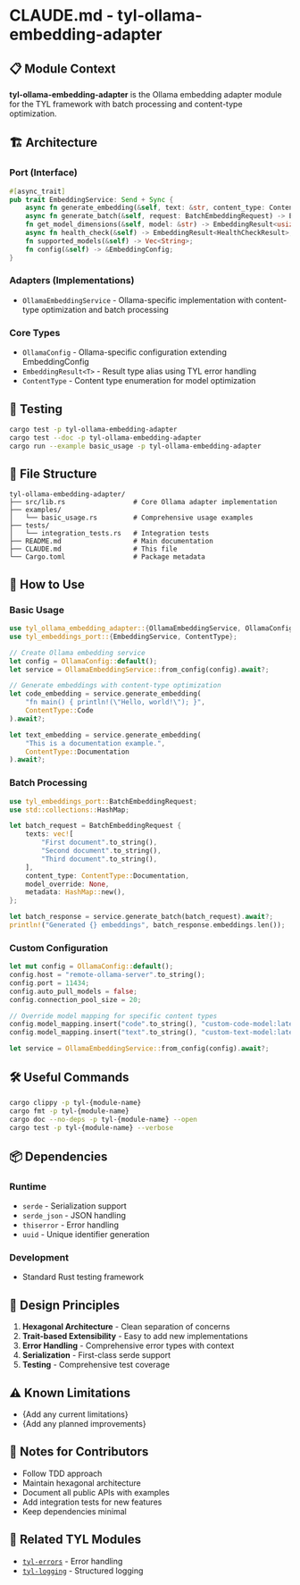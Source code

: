 # CLAUDE.md - tyl-ollama-embedding-adapter

## 📋 **Module Context**

**tyl-ollama-embedding-adapter** is the Ollama embedding adapter module for the TYL framework with batch processing and content-type optimization.

## 🏗️ **Architecture**

### **Port (Interface)**
```rust
#[async_trait]
pub trait EmbeddingService: Send + Sync {
    async fn generate_embedding(&self, text: &str, content_type: ContentType) -> EmbeddingResult<Embedding>;
    async fn generate_batch(&self, request: BatchEmbeddingRequest) -> EmbeddingResult<BatchEmbeddingResponse>;
    fn get_model_dimensions(&self, model: &str) -> EmbeddingResult<usize>;
    async fn health_check(&self) -> EmbeddingResult<HealthCheckResult>;
    fn supported_models(&self) -> Vec<String>;
    fn config(&self) -> &EmbeddingConfig;
}
```

### **Adapters (Implementations)**
- `OllamaEmbeddingService` - Ollama-specific implementation with content-type optimization and batch processing

### **Core Types**
- `OllamaConfig` - Ollama-specific configuration extending EmbeddingConfig
- `EmbeddingResult<T>` - Result type alias using TYL error handling
- `ContentType` - Content type enumeration for model optimization

## 🧪 **Testing**

```bash
cargo test -p tyl-ollama-embedding-adapter
cargo test --doc -p tyl-ollama-embedding-adapter
cargo run --example basic_usage -p tyl-ollama-embedding-adapter
```

## 📂 **File Structure**

```
tyl-ollama-embedding-adapter/
├── src/lib.rs                 # Core Ollama adapter implementation
├── examples/
│   └── basic_usage.rs         # Comprehensive usage examples
├── tests/
│   └── integration_tests.rs   # Integration tests
├── README.md                  # Main documentation
├── CLAUDE.md                  # This file
└── Cargo.toml                 # Package metadata
```

## 🔧 **How to Use**

### **Basic Usage**
```rust
use tyl_ollama_embedding_adapter::{OllamaEmbeddingService, OllamaConfig};
use tyl_embeddings_port::{EmbeddingService, ContentType};

// Create Ollama embedding service
let config = OllamaConfig::default();
let service = OllamaEmbeddingService::from_config(config).await?;

// Generate embeddings with content-type optimization
let code_embedding = service.generate_embedding(
    "fn main() { println!(\"Hello, world!\"); }", 
    ContentType::Code
).await?;

let text_embedding = service.generate_embedding(
    "This is a documentation example.", 
    ContentType::Documentation
).await?;
```

### **Batch Processing**
```rust
use tyl_embeddings_port::BatchEmbeddingRequest;
use std::collections::HashMap;

let batch_request = BatchEmbeddingRequest {
    texts: vec![
        "First document".to_string(),
        "Second document".to_string(),
        "Third document".to_string(),
    ],
    content_type: ContentType::Documentation,
    model_override: None,
    metadata: HashMap::new(),
};

let batch_response = service.generate_batch(batch_request).await?;
println!("Generated {} embeddings", batch_response.embeddings.len());
```

### **Custom Configuration**
```rust
let mut config = OllamaConfig::default();
config.host = "remote-ollama-server".to_string();
config.port = 11434;
config.auto_pull_models = false;
config.connection_pool_size = 20;

// Override model mapping for specific content types
config.model_mapping.insert("code".to_string(), "custom-code-model:latest".to_string());
config.model_mapping.insert("text".to_string(), "custom-text-model:latest".to_string());

let service = OllamaEmbeddingService::from_config(config).await?;
```

## 🛠️ **Useful Commands**

```bash
cargo clippy -p tyl-{module-name}
cargo fmt -p tyl-{module-name}  
cargo doc --no-deps -p tyl-{module-name} --open
cargo test -p tyl-{module-name} --verbose
```

## 📦 **Dependencies**

### **Runtime**
- `serde` - Serialization support
- `serde_json` - JSON handling
- `thiserror` - Error handling
- `uuid` - Unique identifier generation

### **Development**
- Standard Rust testing framework

## 🎯 **Design Principles**

1. **Hexagonal Architecture** - Clean separation of concerns
2. **Trait-based Extensibility** - Easy to add new implementations
3. **Error Handling** - Comprehensive error types with context
4. **Serialization** - First-class serde support
5. **Testing** - Comprehensive test coverage

## ⚠️ **Known Limitations**

- {Add any current limitations}
- {Add any planned improvements}

## 📝 **Notes for Contributors**

- Follow TDD approach
- Maintain hexagonal architecture
- Document all public APIs with examples
- Add integration tests for new features
- Keep dependencies minimal

## 🔗 **Related TYL Modules**

- [`tyl-errors`](https://github.com/the-yaml-life/tyl-errors) - Error handling
- [`tyl-logging`](https://github.com/the-yaml-life/tyl-logging) - Structured logging